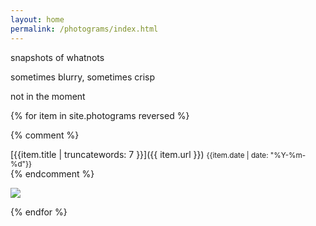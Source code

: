 ```yaml
---
layout: home
permalink: /photograms/index.html
---
```

<div class="boxes">

<div class="box box2">

snapshots of whatnots

sometimes blurry, sometimes crisp

not in the moment

</div>


{% for item in site.photograms reversed %}

{% comment %}
<div class="box altbox" style="background-image: url({{item.thumbnail}}); background-repeat: no-repeat;">
[{{item.title | truncatewords: 7 }}]({{ item.url }})
<small>{{item.date | date: "%Y-%m-%d"}}</small>
</div>
{% endcomment %}

[![]({{item.thumbnail}})]({{item.url}})

{% endfor %}

</div>
